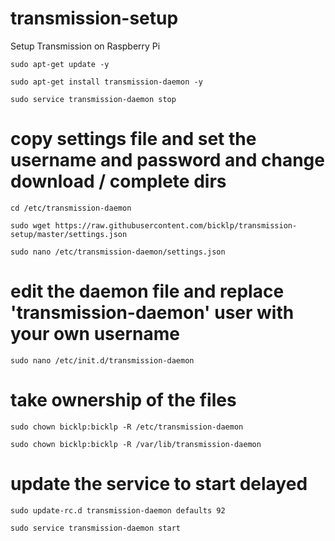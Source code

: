 # transmission-setup
Setup Transmission on Raspberry Pi

```
sudo apt-get update -y
```
```
sudo apt-get install transmission-daemon -y
```
```
sudo service transmission-daemon stop
```

# copy settings file and set the username and password and change download / complete dirs
```
cd /etc/transmission-daemon
```
```
sudo wget https://raw.githubusercontent.com/bicklp/transmission-setup/master/settings.json
```
```
sudo nano /etc/transmission-daemon/settings.json
```
# edit the daemon file and replace 'transmission-daemon' user with your own username
```
sudo nano /etc/init.d/transmission-daemon
```
# take ownership of the files
```
sudo chown bicklp:bicklp -R /etc/transmission-daemon
```
```
sudo chown bicklp:bicklp -R /var/lib/transmission-daemon
```
# update the service to start delayed
```
sudo update-rc.d transmission-daemon defaults 92
```
```
sudo service transmission-daemon start
```
